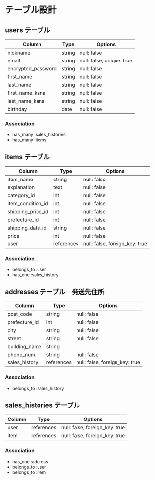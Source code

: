 # テーブル設計

## users テーブル

| Column               | Type   | Options                   |
| -------------------  | ------ | ------------------------- |
| nickname             | string | null: false               |
| email                | string | null: false, unique: true |
| encrypted_password   | string | null: false               |
| first_name           | string | null: false               |
| last_name            | string | null: false               |
| first_name_kana      | string | null: false               |
| last_name_kana       | string | null: false               |
| birthday             | date   | null: false               |

### Association

- has_many :sales_histories
- has_many :items


## items テーブル

| Column              | Type       | Options                        |
| ------------------- | ---------- | ------------------------------ |
| item_name           | string     | null: false                    |
| explanation         | text       | null: false                    |
| category_id         | int        | null: false                    |
| item_condition_id   | int        | null: false                    |
| shipping_price_id   | int        | null: false                    |
| prefecture_id       | int        | null: false                    |
| shipping_date_id    | string     | null: false                    |
| price               | int        | null: false                    |
| user                | references | null: false, foreign_key: true |

### Association

- belongs_to :user
- has_one  :sales_history


## addresses テーブル　発送先住所

| Column          | Type       | Options                        |
| --------------- | ---------- | ------------------------------ |
| post_code       | string     | null: false                    |
| prefecture_id   | int        | null: false                    |
| city            | string     | null: false                    |
| street          | string     | null: false                    |
| building_name   | string     |                                |
| phone_num       | string     | null: false                    |
| sales_history   | references | null: false, foreign_key: true |

### Association

- belongs_to :sales_history

## sales_histories テーブル

| Column           | Type       | Options                        |
| ---------------- | ---------- | ------------------------------ |
| user             | references | null: false, foreign_key: true |
| item             | references | null: false, foreign_key: true |

### Association
- has_one    :address
- belongs_to :user
- belongs_to :item
